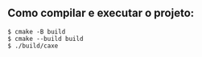 Como compilar e executar o projeto:
-----------------------------------
 ```console
 $ cmake -B build
 $ cmake --build build
 $ ./build/caxe
 ```
